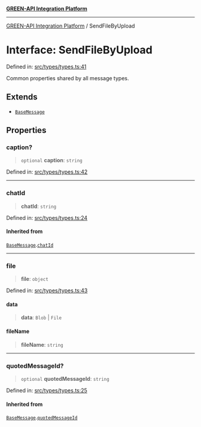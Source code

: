 [**GREEN-API Integration Platform**](../README.md)

***

[GREEN-API Integration Platform](../globals.md) / SendFileByUpload

# Interface: SendFileByUpload

Defined in: [src/types/types.ts:41](https://github.com/green-api/greenapi-integration/blob/1e2009040b9fbee0c78f6935b3e8b1d1b6550313/src/types/types.ts#L41)

Common properties shared by all message types.

## Extends

- [`BaseMessage`](BaseMessage.md)

## Properties

### caption?

> `optional` **caption**: `string`

Defined in: [src/types/types.ts:42](https://github.com/green-api/greenapi-integration/blob/1e2009040b9fbee0c78f6935b3e8b1d1b6550313/src/types/types.ts#L42)

***

### chatId

> **chatId**: `string`

Defined in: [src/types/types.ts:24](https://github.com/green-api/greenapi-integration/blob/1e2009040b9fbee0c78f6935b3e8b1d1b6550313/src/types/types.ts#L24)

#### Inherited from

[`BaseMessage`](BaseMessage.md).[`chatId`](BaseMessage.md#chatid)

***

### file

> **file**: `object`

Defined in: [src/types/types.ts:43](https://github.com/green-api/greenapi-integration/blob/1e2009040b9fbee0c78f6935b3e8b1d1b6550313/src/types/types.ts#L43)

#### data

> **data**: `Blob` \| `File`

#### fileName

> **fileName**: `string`

***

### quotedMessageId?

> `optional` **quotedMessageId**: `string`

Defined in: [src/types/types.ts:25](https://github.com/green-api/greenapi-integration/blob/1e2009040b9fbee0c78f6935b3e8b1d1b6550313/src/types/types.ts#L25)

#### Inherited from

[`BaseMessage`](BaseMessage.md).[`quotedMessageId`](BaseMessage.md#quotedmessageid)
